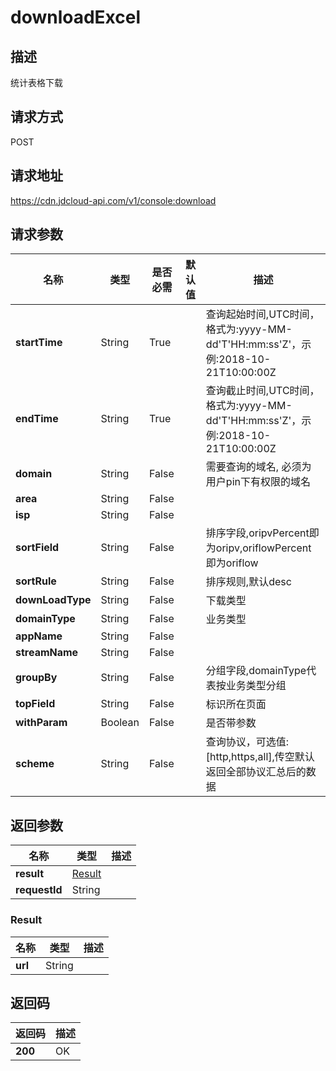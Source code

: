 # downloadExcel


## 描述
统计表格下载

## 请求方式
POST

## 请求地址
https://cdn.jdcloud-api.com/v1/console:download


## 请求参数
|名称|类型|是否必需|默认值|描述|
|---|---|---|---|---|
|**startTime**|String|True| |查询起始时间,UTC时间，格式为:yyyy-MM-dd'T'HH:mm:ss'Z'，示例:2018-10-21T10:00:00Z|
|**endTime**|String|True| |查询截止时间,UTC时间，格式为:yyyy-MM-dd'T'HH:mm:ss'Z'，示例:2018-10-21T10:00:00Z|
|**domain**|String|False| |需要查询的域名, 必须为用户pin下有权限的域名|
|**area**|String|False| | |
|**isp**|String|False| | |
|**sortField**|String|False| |排序字段,oripvPercent即为oripv,oriflowPercent即为oriflow|
|**sortRule**|String|False| |排序规则,默认desc|
|**downLoadType**|String|False| |下载类型|
|**domainType**|String|False| |业务类型|
|**appName**|String|False| | |
|**streamName**|String|False| | |
|**groupBy**|String|False| |分组字段,domainType代表按业务类型分组|
|**topField**|String|False| |标识所在页面|
|**withParam**|Boolean|False| |是否带参数|
|**scheme**|String|False| |查询协议，可选值:[http,https,all],传空默认返回全部协议汇总后的数据|


## 返回参数
|名称|类型|描述|
|---|---|---|
|**result**|[Result](#result)| |
|**requestId**|String| |

### <div id="Result">Result</div>
|名称|类型|描述|
|---|---|---|
|**url**|String| |

## 返回码
|返回码|描述|
|---|---|
|**200**|OK|
